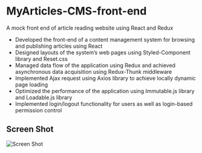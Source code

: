 # MyArticles-CMS-front-end
A mock front end of article reading website using React and Redux
- Developed the front-end of a content management system for browsing and publishing articles using React
- Designed layouts of the system’s web pages using Styled-Component library and Reset.css
- Managed data flow of the application using Redux and achieved asynchronous data acquisition using Redux-Thunk middleware
- Implemented Ajax request using Axios library to achieve locally dynamic page loading 
- Optimized the performance of the application using Immutable.js library and Loadable.js library
- Implemented login/logout functionality for users as well as login-based permission control



## Screen Shot
![Screen Shot](https://github.com/YH-G/Article-reading-website-front-end/blob/master/demo/demo.gif?raw=true)
